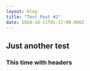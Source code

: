```yaml
---
layout: blog
title: "Test Post #2"
date: 2020-10-21T01:17:00.900Z
---
```

## Just another test
### This time with headers